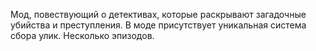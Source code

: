 Мод, повествующий о детективах, которые раскрывают загадочные убийства и преступления.
В моде присутствует уникальная система сбора улик.
Несколько эпизодов.
